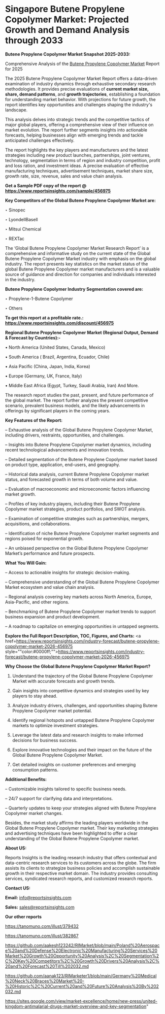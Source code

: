 # Singapore Butene Propylene Copolymer Market: Projected Growth and Demand Analysis through 2033

<strong>Butene Propylene Copolymer Market Snapshot 2025-2033:</strong>

Comprehensive Analysis of the <a href=https://www.reportsinsights.com/sample/456975>Butene Propylene Copolymer Market</a> Report for 2025

The 2025 Butene Propylene Copolymer Market Report offers a data-driven examination of industry dynamics through exhaustive secondary research methodologies. It provides precise evaluations of <strong>current market size, share, demand patterns</strong>, and <strong>growth trajectories</strong>, establishing a foundation for understanding market behavior. With projections for future growth, the report identifies key opportunities and challenges shaping the industry's landscape.

This analysis delves into strategic trends and the competitive tactics of major global players, offering a comprehensive view of their influence on market evolution. The report further segments insights into actionable forecasts, helping businesses align with emerging trends and tackle anticipated challenges effectively.

The report highlights the key players and manufacturers and the latest strategies including new product launches, partnerships, joint ventures, technology, segmentation in terms of region and industry competition, profit and loss ration, and investment ideas. A precise evaluation of effective manufacturing techniques, advertisement techniques, market share size, growth rate, size, revenue, sales and value chain analysis.

<strong>Get a Sample PDF copy of the report @ <a href=https://www.reportsinsights.com/sample/456975 style=color:#0000ff;>https://www.reportsinsights.com/sample/456975</a></strong>

<strong>Key Competitors of the Global Butene Propylene Copolymer Market are:</strong>

‣ Sinopec

‣ LyondellBasell

‣ Mitsui Chemical

‣ REXTac

The ‘Global Butene Propylene Copolymer Market Research Report’ is a comprehensive and informative study on the current state of the Global Butene Propylene Copolymer Market industry with emphasis on the global industry. The report presents key statistics on the market status of the global Butene Propylene Copolymer market manufacturers and is a valuable source of guidance and direction for companies and individuals interested in the industry.

<strong>Butene Propylene Copolymer Industry Segmentation covered are:</strong>

‣ Propylene-1-Butene Copolymer

‣ Others

<strong>To get this report at a profitable rate.: <a href=https://www.reportsinsights.com/discount/456975 style=color:#0000ff;>https://www.reportsinsights.com/discount/456975</a></strong>

<strong>Regional Butene Propylene Copolymer Market (Regional Output, Demand &amp; Forecast by Countries):-</strong>

• North America (United States, Canada, Mexico)

• South America ( Brazil, Argentina, Ecuador, Chile)

• Asia Pacific (China, Japan, India, Korea)

• Europe (Germany, UK, France, Italy)

• Middle East Africa (Egypt, Turkey, Saudi Arabia, Iran) And More.

The research report studies the past, present, and future performance of the global market. The report further analyzes the present competitive scenario, prevalent business models, and the likely advancements in offerings by significant players in the coming years.

<strong>Key Features of the Report:</strong>

– Exhaustive analysis of the Global Butene Propylene Copolymer Market, including drivers, restraints, opportunities, and challenges.

– Insights into Butene Propylene Copolymer market dynamics, including recent technological advancements and innovation trends.

– Detailed segmentation of the Butene Propylene Copolymer market based on product type, application, end-users, and geography.

– Historical data analysis, current Butene Propylene Copolymer market status, and forecasted growth in terms of both volume and value.

– Evaluation of macroeconomic and microeconomic factors influencing market growth.

– Profiles of key industry players, including their Butene Propylene Copolymer market strategies, product portfolios, and SWOT analysis.

– Examination of competitive strategies such as partnerships, mergers, acquisitions, and collaborations.

– Identification of niche Butene Propylene Copolymer market segments and regions poised for exponential growth.

– An unbiased perspective on the Global Butene Propylene Copolymer Market’s performance and future prospects.

<strong>What You Will Gain:</strong>

– Access to actionable insights for strategic decision-making.

– Comprehensive understanding of the Global Butene Propylene Copolymer Market ecosystem and value chain analysis.

– Regional analysis covering key markets across North America, Europe, Asia-Pacific, and other regions.

– Benchmarking of Butene Propylene Copolymer market trends to support business expansion and product development.

– A roadmap to capitalize on emerging opportunities in untapped segments.

<strong>Explore the Full Report Description, TOC, Figures, and Charts:</strong>
<a href=https://www.reportsinsights.com/industry-forecast/butene-propylene-copolymer-market-2026-456975 style=""color:#0000ff;"">https://www.reportsinsights.com/industry-forecast/butene-propylene-copolymer-market-2026-456975</a>

<strong>Why Choose the Global Butene Propylene Copolymer Market Report?</strong>

1. Understand the trajectory of the Global Butene Propylene Copolymer Market with accurate forecasts and growth trends.

2. Gain insights into competitive dynamics and strategies used by key players to stay ahead.

3. Analyze industry drivers, challenges, and opportunities shaping Butene Propylene Copolymer market potential.

4. Identify regional hotspots and untapped Butene Propylene Copolymer markets to optimize investment strategies.

5. Leverage the latest data and research insights to make informed decisions for business success.

6. Explore innovative technologies and their impact on the future of the Global Butene Propylene Copolymer Market.

7. Get detailed insights on customer preferences and emerging consumption patterns.

<strong>Additional Benefits:</strong>

– Customizable insights tailored to specific business needs.

– 24/7 support for clarifying data and interpretations.

– Quarterly updates to keep your strategies aligned with Butene Propylene Copolymer market changes.

Besides, the market study affirms the leading players worldwide in the Global Butene Propylene Copolymer market. Their key marketing strategies and advertising techniques have been highlighted to offer a clear understanding of the Global Butene Propylene Copolymer market.

<strong><strong>About US</strong>:</strong>

Reports Insights is the leading research industry that offers contextual and data-centric research services to its customers across the globe. The firm assists its clients to strategize business policies and accomplish sustainable growth in their respective market domain. The industry provides consulting services, syndicated research reports, and customized research reports.

<strong>Contact US:</strong>

<p class=><b>Email:</b> <a href=mailto:info@reportsinsights.com>info@reportsinsights.com</a></p>
<p class=><b>Sales:</b> <a href=mailto:sales@reportsinsights.com>sales@reportsinsights.com</a></p>

<strong>Our other reports</strong>

<a href=https://tanomuno.com/illust/379432>https://tanomuno.com/illust/379432</a>

<a href=https://tanomuno.com/illust/382867>https://tanomuno.com/illust/382867</a>

<a href=https://github.com/aakesh123242/RIMarket/blob/main/Poland%20Aerospace%20and%20Defense%20Electronic%20Manufacturing%20Services%20Market%20Growth%20Opportunity%20Analysis%2C%20Segmentation%2C%20Key%20Competitors%2C%20Growth%20Drivers%20Analysis%2C%20and%20Forecast%20Till%202032.md>https://github.com/aakesh123242/RIMarket/blob/main/Poland%20Aerospace%20and%20Defense%20Electronic%20Manufacturing%20Services%20Market%20Growth%20Opportunity%20Analysis%2C%20Segmentation%2C%20Key%20Competitors%2C%20Growth%20Drivers%20Analysis%2C%20and%20Forecast%20Till%202032.md</a>

<a href=https://github.com/aanak123/RIMarketer1/blob/main/Germany%20Medical%20Neck%20Braces%20Market%20-%20Historic%2C%20Current%20and%20Future%20Analysis%20By%202032.md>https://github.com/aanak123/RIMarketer1/blob/main/Germany%20Medical%20Neck%20Braces%20Market%20-%20Historic%2C%20Current%20and%20Future%20Analysis%20By%202032.md</a>

<a href=https://sites.google.com/view/market-excellence/home/new-press/united-kingdom-antimalarial-drugs-market-overview-and-key-segmentation>https://sites.google.com/view/market-excellence/home/new-press/united-kingdom-antimalarial-drugs-market-overview-and-key-segmentation</a>"
